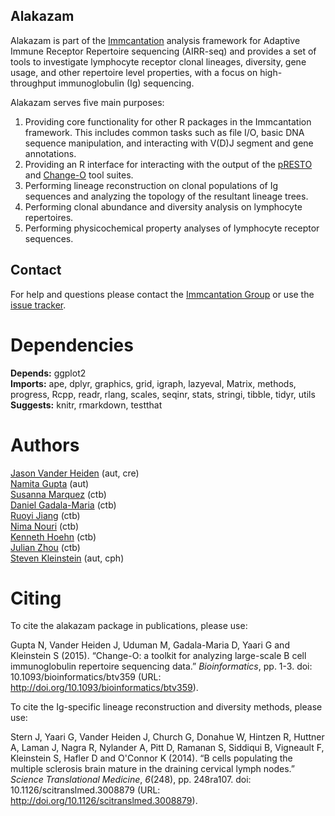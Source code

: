 Alakazam
-------------------------------------------------------------------------------

Alakazam is part of the [Immcantation](http://immcantation.readthedocs.io) 
analysis framework for Adaptive Immune Receptor Repertoire sequencing 
(AIRR-seq) and provides a set of tools to investigate lymphocyte 
receptor clonal lineages, diversity, gene usage, and other repertoire level 
properties, with a focus on high-throughput immunoglobulin (Ig) sequencing.

Alakazam serves five main purposes:

1. Providing core functionality for other R packages in the Immcantation 
   framework. This includes common tasks such as file I/O, basic DNA sequence 
   manipulation, and interacting with V(D)J segment and gene annotations.
2. Providing an R interface for interacting with the output of the 
   [pRESTO](http://presto.readthedocs.io) and 
   [Change-O](http://changeo.readthedocs.io) tool suites.
3. Performing lineage reconstruction on clonal populations of Ig sequences 
   and analyzing the topology of the resultant lineage trees. 
4. Performing clonal abundance and diversity analysis on lymphocyte 
   repertoires.
5. Performing physicochemical property analyses of lymphocyte receptor 
   sequences.


Contact
-------------------------------------------------------------------------------

For help and questions please contact the [Immcantation Group](mailto:immcantation@googlegroups.com)
or use the [issue tracker](https://bitbucket.org/kleinstein/alakazam/issues?status=new&status=open).


# Dependencies

**Depends:** ggplot2  
**Imports:** ape, dplyr, graphics, grid, igraph, lazyeval, Matrix, methods, progress, Rcpp, readr, rlang, scales, seqinr, stats, stringi, tibble, tidyr, utils  
**Suggests:** knitr, rmarkdown, testthat


# Authors

[Jason Vander Heiden](mailto:jason.vanderheiden@yale.edu) (aut, cre)  
[Namita Gupta](mailto:namita.gupta@yale.edu) (aut)  
[Susanna Marquez](mailto:susanna.marquez@yale.edu) (ctb)  
[Daniel Gadala-Maria](mailto:daniel.gadala-maria@yale.edu) (ctb)  
[Ruoyi Jiang](mailto:ruoyi.jiang@yale.edu) (ctb)  
[Nima Nouri](mailto:nima.nouri@yale.edu) (ctb)  
[Kenneth Hoehn](mailto:kenneth.hoehn@yale.edu) (ctb)  
[Julian Zhou](mailto:julian.zhou@bulldogs.yale.edu) (ctb)  
[Steven Kleinstein](mailto:steven.kleinstein@yale.edu) (aut, cph)


# Citing


To cite the alakazam package in publications, please use:

Gupta N, Vander Heiden J, Uduman M, Gadala-Maria D, Yaari G and
Kleinstein S (2015). “Change-O: a toolkit for analyzing large-scale B
cell immunoglobulin repertoire sequencing data.” _Bioinformatics_, pp.
1-3. doi: 10.1093/bioinformatics/btv359 (URL:
http://doi.org/10.1093/bioinformatics/btv359).

To cite the Ig-specific lineage reconstruction and diversity methods,
please use:

Stern J, Yaari G, Vander Heiden J, Church G, Donahue W, Hintzen R,
Huttner A, Laman J, Nagra R, Nylander A, Pitt D, Ramanan S, Siddiqui B,
Vigneault F, Kleinstein S, Hafler D and O'Connor K (2014). “B cells
populating the multiple sclerosis brain mature in the draining cervical
lymph nodes.” _Science Translational Medicine_, *6*(248), pp. 248ra107.
doi: 10.1126/scitranslmed.3008879 (URL:
http://doi.org/10.1126/scitranslmed.3008879).


